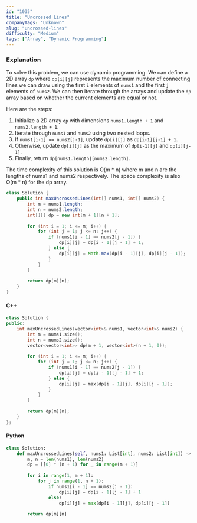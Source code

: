 ```yaml
---
id: "1035"
title: "Uncrossed Lines"
companyTags: "Unknown"
slug: "uncrossed-lines"
difficulty: "Medium"
tags: ["Array", "Dynamic Programming"]
---
```


### Explanation
To solve this problem, we can use dynamic programming. We can define a 2D array `dp` where `dp[i][j]` represents the maximum number of connecting lines we can draw using the first `i` elements of `nums1` and the first `j` elements of `nums2`. We can then iterate through the arrays and update the `dp` array based on whether the current elements are equal or not.

Here are the steps:
1. Initialize a 2D array `dp` with dimensions `nums1.length + 1` and `nums2.length + 1`.
2. Iterate through `nums1` and `nums2` using two nested loops.
3. If `nums1[i-1] == nums2[j-1]`, update `dp[i][j]` as `dp[i-1][j-1] + 1`.
4. Otherwise, update `dp[i][j]` as the maximum of `dp[i-1][j]` and `dp[i][j-1]`.
5. Finally, return `dp[nums1.length][nums2.length]`.

The time complexity of this solution is O(m * n) where m and n are the lengths of nums1 and nums2 respectively. The space complexity is also O(m * n) for the dp array.
```java
class Solution {
    public int maxUncrossedLines(int[] nums1, int[] nums2) {
        int m = nums1.length;
        int n = nums2.length;
        int[][] dp = new int[m + 1][n + 1];
        
        for (int i = 1; i <= m; i++) {
            for (int j = 1; j <= n; j++) {
                if (nums1[i - 1] == nums2[j - 1]) {
                    dp[i][j] = dp[i - 1][j - 1] + 1;
                } else {
                    dp[i][j] = Math.max(dp[i - 1][j], dp[i][j - 1]);
                }
            }
        }
        
        return dp[m][n];
    }
}
```

#### C++
```cpp
class Solution {
public:
    int maxUncrossedLines(vector<int>& nums1, vector<int>& nums2) {
        int m = nums1.size();
        int n = nums2.size();
        vector<vector<int>> dp(m + 1, vector<int>(n + 1, 0));
        
        for (int i = 1; i <= m; i++) {
            for (int j = 1; j <= n; j++) {
                if (nums1[i - 1] == nums2[j - 1]) {
                    dp[i][j] = dp[i - 1][j - 1] + 1;
                } else {
                    dp[i][j] = max(dp[i - 1][j], dp[i][j - 1]);
                }
            }
        }
        
        return dp[m][n];
    }
};
```

#### Python
```python
class Solution:
    def maxUncrossedLines(self, nums1: List[int], nums2: List[int]) -> int:
        m, n = len(nums1), len(nums2)
        dp = [[0] * (n + 1) for _ in range(m + 1)]
        
        for i in range(1, m + 1):
            for j in range(1, n + 1):
                if nums1[i - 1] == nums2[j - 1]:
                    dp[i][j] = dp[i - 1][j - 1] + 1
                else:
                    dp[i][j] = max(dp[i - 1][j], dp[i][j - 1])
        
        return dp[m][n]
```